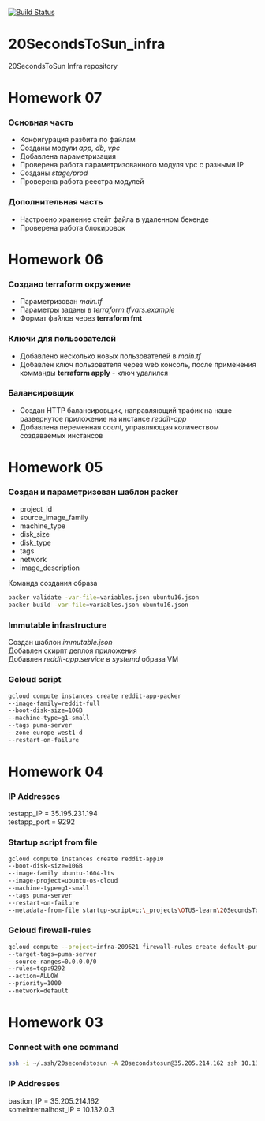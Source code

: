 [![Build Status](https://travis-ci.com/Otus-DevOps-2018-05/20SecondsToSun_infra.svg?branch=master)](https://travis-ci.com/Otus-DevOps-2018-05/20SecondsToSun_infra)
# 20SecondsToSun_infra

20SecondsToSun Infra repository

# Homework 07
### Основная часть
- Конфигурация разбита по файлам
- Созданы модули *app, db, vpc*
- Добавлена параметризация
- Проверена работа параметризованного модуля vpc с разными IP
- Созданы *stage/prod*
- Проверена работа реестра модулей
### Дополнительная часть
- Настроено хранение стейт файла в удаленном бекенде
- Проверена работа блокировок

# Homework 06
### Создано terraform окружение
- Параметризован *main.tf*
- Параметры заданы в *terraform.tfvars.example*
- Формат файлов через **terraform fmt**

### Ключи для пользователей
- Добавлено несколько новых пользователей в *main.tf*
- Добавлен ключ пользователя через web консоль, после применения комманды **terraform apply** - ключ удалился

### Балансировщик
- Создан HTTP балансировщик, направляющий трафик на наше развернутое приложение на инстансе *reddit-app*
- Добавлена переменная *count*, управляющая количеством создаваемых инстансов

# Homework 05
### Создан и параметризован шаблон packer
- project_id
- source_image_family
- machine_type
- disk_size
- disk_type
- tags
- network
- image_description

Команда создания образа
```bash
packer validate -var-file=variables.json ubuntu16.json
packer build -var-file=variables.json ubuntu16.json
```
### Immutable infrastructure
Создан шаблон *immutable.json*<br/>
Добавлен скирпт деплоя приложения<br/>
Добавлен *reddit-app.service* в *systemd* образа VM

### Gcloud script
```bash
gcloud compute instances create reddit-app-packer
--image-family=reddit-full 
--boot-disk-size=10GB 
--machine-type=g1-small 
--tags puma-server 
--zone europe-west1-d 
--restart-on-failure
```

# Homework 04

### IP Addresses

testapp_IP = 35.195.231.194<br/>
testapp_port = 9292

### Startup script from file
```bash
gcloud compute instances create reddit-app10 
--boot-disk-size=10GB 
--image-family ubuntu-1604-lts 
--image-project=ubuntu-os-cloud 
--machine-type=g1-small 
--tags puma-server 
--restart-on-failure 
--metadata-from-file startup-script=c:\_projects\OTUS-learn\20SecondsToSun_infra\startup_script.sh
```

### Gcloud firewall-rules
```bash
gcloud compute --project=infra-209621 firewall-rules create default-puma-server-1
--target-tags=puma-server 
--source-ranges=0.0.0.0/0
--rules=tcp:9292
--action=ALLOW
--priority=1000
--network=default
```

# Homework 03

### Connect with one command

```bash
ssh -i ~/.ssh/20secondstosun -A 20secondstosun@35.205.214.162 ssh 10.132.0.3
```

### IP Addresses

bastion_IP = 35.205.214.162<br/>
someinternalhost_IP = 10.132.0.3
